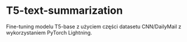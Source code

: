 # T5-text-summarization
Fine-tuning modelu T5-base z użyciem części datasetu CNN/DailyMail z wykorzystaniem PyTorch Lightning.
